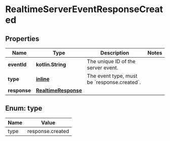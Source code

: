 
# RealtimeServerEventResponseCreated

## Properties
| Name | Type | Description | Notes |
| ------------ | ------------- | ------------- | ------------- |
| **eventId** | **kotlin.String** | The unique ID of the server event. |  |
| **type** | [**inline**](#Type) | The event type, must be &#x60;response.created&#x60;. |  |
| **response** | [**RealtimeResponse**](RealtimeResponse.md) |  |  |


<a id="Type"></a>
## Enum: type
| Name | Value |
| ---- | ----- |
| type | response.created |




